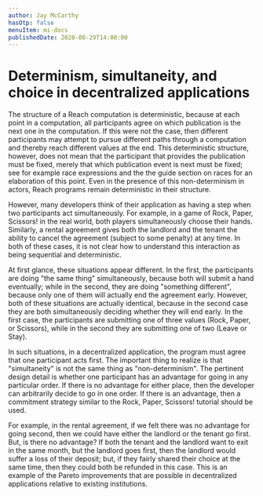 ```yaml
---
author: Jay McCarthy
hasOtp: false
menuItem: mi-docs
publishedDate: 2020-08-29T14:00:00
---
```


# Determinism, simultaneity, and choice in decentralized applications

The structure of a Reach computation is deterministic, because at each point in a computation, all participants agree on which publication is the next one in the computation. If this were not the case, then different participants may attempt to pursue different paths through a computation and thereby reach different values at the end. This deterministic structure, however, does not mean that the participant that provides the publication must be fixed, merely that which publication event is next must be fixed; see for example race expressions and the the guide section on races for an elaboration of this point. Even in the presence of this non-determinism in actors, Reach programs remain deterministic in their structure.

However, many developers think of their application as having a step when two participants act simultaneously. For example, in a game of Rock, Paper, Scissors! in the real world, both players simultaneously choose their hands. Similarly, a rental agreement gives both the landlord and the tenant the ability to cancel the agreement (subject to some penalty) at any time. In both of these cases, it is not clear how to understand this interaction as being sequential and deterministic.

At first glance, these situations appear different. In the first, the participants are doing "the same thing" simultaneously, because both will submit a hand eventually; while in the second, they are doing "something different", because only one of them will actually end the agreement early. However, both of these situations are actually identical, because in the second case they are both simultaneously deciding whether they will end early. In the first case, the participants are submitting one of three values (Rock, Paper, or Scissors), while in the second they are submitting one of two (Leave or Stay).

In such situations, in a decentralized application, the program must agree that one participant acts first. The important thing to realize is that "simultaneity" is not the same thing as "non-determinism". The pertinent design detail is whether one participant has an advantage for going in any particular order. If there is no advantage for either place, then the developer can arbitrarily decide to go in one order. If there is an advantage, then a commitment strategy similar to the Rock, Paper, Scissors! tutorial should be used.

For example, in the rental agreement, if we felt there was no advantage for going second, then we could have either the landlord or the tenant go first. But, is there no advantage? If both the tenant and the landlord want to exit in the same month, but the landlord goes first, then the landlord would suffer a loss of their deposit; but, if they fairly shared their choice at the same time, then they could both be refunded in this case. This is an example of the Pareto improvements that are possible in decentralized applications relative to existing institutions.